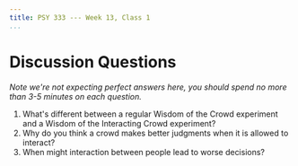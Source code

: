 ```yaml
---
title: PSY 333 --- Week 13, Class 1
...
```


# Discussion Questions


_Note we're not expecting perfect answers here, you should spend no more than 3-5 minutes on each question._

1. What's different between a regular Wisdom of the Crowd experiment and a Wisdom of the Interacting Crowd experiment?
2. Why do you think a crowd makes better judgments when it is allowed to interact?
3. When might interaction between people lead to worse decisions?
